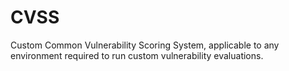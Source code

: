 # CVSS
Custom Common Vulnerability Scoring System, applicable to any environment required to run custom vulnerability evaluations.
